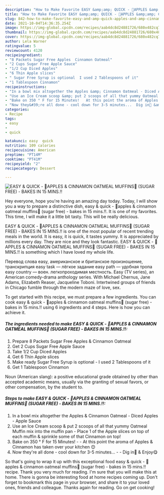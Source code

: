 ```yaml
---
description: "How to Make Favorite EASY &amp;amp; QUICK - 🍎APPLES &amp;amp; CINNAMON OATMEAL MUFFINS🍎 (SUGAR FREE) - BAKES IN 15 MINS.!!"
title: "How to Make Favorite EASY &amp;amp; QUICK - 🍎APPLES &amp;amp; CINNAMON OATMEAL MUFFINS🍎 (SUGAR FREE) - BAKES IN 15 MINS.!!"
slug: 842-how-to-make-favorite-easy-and-amp-quick-apples-and-amp-cinnamon-oatmeal-muffins-sugar-free-bakes-in-15-mins
date: 2021-10-04T14:36:35.254Z
image: https://img-global.cpcdn.com/recipes/aab4dc8d24881726/680x482cq70/easy-quick-apples-cinnamon-oatmeal-muffins-sugar-free-bakes-in-15-mins-recipe-main-photo.jpg
thumbnail: https://img-global.cpcdn.com/recipes/aab4dc8d24881726/680x482cq70/easy-quick-apples-cinnamon-oatmeal-muffins-sugar-free-bakes-in-15-mins-recipe-main-photo.jpg
cover: https://img-global.cpcdn.com/recipes/aab4dc8d24881726/680x482cq70/easy-quick-apples-cinnamon-oatmeal-muffins-sugar-free-bakes-in-15-mins-recipe-main-photo.jpg
author: Lela Warner
ratingvalue: 5
reviewcount: 4120
recipeingredient:
- "8 Packets Sugar Free Apples  Cinnamon Oatmeal"
- "2 Cups Sugar Free Apple Sauce"
- "1/2 Cup Diced Apples"
- "6 Thin Apple slices"
- " Sugar Free Syrup is optional  I used 2 Tablespoons of it"
- "1 Tablespoon Cinnamon"
recipeinstructions:
- "In a bowl mix altogether the Apples &amp; Cinnamon Oatmeal - Diced Apples - Apple Sauce"
- "Use an Ice Cream scoop &amp; put 2 scoops of all that yummy Oatmeal Muffin mix into the muffin pan - Place 1 of the Apple slices on top of each muffin &amp; sprinkle some of that Cinnamon on top!"
- "Bake on 350 ° F for 15 Minutes!   At this point the aroma of Apples &amp; Cinnamon has taken over your kitchen 😊"
- "Now they&#39;re all done - cool down for 3-5 minutes...  Dig in🍴 &amp; Enjoy😋"
categories:
- Recipe
tags:
- easy
- 
- quick

katakunci: easy  quick 
nutrition: 109 calories
recipecuisine: American
preptime: "PT14M"
cooktime: "PT41M"
recipeyield: "2"
recipecategory: Dessert

---
```



![EASY &amp; QUICK - 🍎APPLES &amp; CINNAMON OATMEAL MUFFINS🍎 (SUGAR FREE) - BAKES IN 15 MINS.!!](https://img-global.cpcdn.com/recipes/aab4dc8d24881726/680x482cq70/easy-quick-apples-cinnamon-oatmeal-muffins-sugar-free-bakes-in-15-mins-recipe-main-photo.jpg)

Hey everyone, hope you're having an amazing day today. Today, I will show you a way to prepare a distinctive dish, easy &amp; quick - 🍎apples &amp; cinnamon oatmeal muffins🍎 (sugar free) - bakes in 15 mins.!!. It is one of my favorites. This time, I will make it a little bit tasty. This will be really delicious.

EASY &amp; QUICK - 🍎APPLES &amp; CINNAMON OATMEAL MUFFINS🍎 (SUGAR FREE) - BAKES IN 15 MINS.!! is one of the most popular of recent trending meals in the world. It is easy, it is quick, it tastes yummy. It is appreciated by millions every day. They are nice and they look fantastic. EASY &amp; QUICK - 🍎APPLES &amp; CINNAMON OATMEAL MUFFINS🍎 (SUGAR FREE) - BAKES IN 15 MINS.!! is something which I have loved my whole life.

Перевод слова easy, американское и британское произношение, транскрипция easy task — лёгкое задание easy path — удобная тропа easy country — воен. легкопроходимая местность. Easy (TV series), an American comedy-drama anthology series. With Michael Chernus, Jane Adams, Elizabeth Reaser, Jacqueline Toboni. Intertwined groups of friends in Chicago fumble through the modern maze of love, sex.


To get started with this recipe, we must prepare a few ingredients. You can cook easy &amp; quick - 🍎apples &amp; cinnamon oatmeal muffins🍎 (sugar free) - bakes in 15 mins.!! using 6 ingredients and 4 steps. Here is how you can achieve it.

<!--inarticleads1-->

##### The ingredients needed to make EASY &amp; QUICK - 🍎APPLES &amp; CINNAMON OATMEAL MUFFINS🍎 (SUGAR FREE) - BAKES IN 15 MINS.!!:

1. Prepare 8 Packets Sugar Free Apples &amp; Cinnamon Oatmeal
1. Get 2 Cups Sugar Free Apple Sauce
1. Take 1/2 Cup Diced Apples
1. Get 6 Thin Apple slices
1. Make ready  Sugar Free Syrup is optional - I used 2 Tablespoons of it
1. Get 1 Tablespoon Cinnamon


Noun (American slang): a positive educational grade obtained by other than accepted academic means, usually via the granting of sexual favors, or other compensation, by the student to. 

<!--inarticleads2-->

##### Steps to make EASY &amp; QUICK - 🍎APPLES &amp; CINNAMON OATMEAL MUFFINS🍎 (SUGAR FREE) - BAKES IN 15 MINS.!!:

1. In a bowl mix altogether the Apples &amp; Cinnamon Oatmeal - Diced Apples - Apple Sauce
1. Use an Ice Cream scoop &amp; put 2 scoops of all that yummy Oatmeal Muffin mix into the muffin pan - Place 1 of the Apple slices on top of each muffin &amp; sprinkle some of that Cinnamon on top!
1. Bake on 350 ° F for 15 Minutes!  -  - At this point the aroma of Apples &amp; Cinnamon has taken over your kitchen 😊
1. Now they&#39;re all done - cool down for 3-5 minutes... -  - Dig in🍴 &amp; Enjoy😋




So that's going to wrap it up with this exceptional food easy &amp; quick - 🍎apples &amp; cinnamon oatmeal muffins🍎 (sugar free) - bakes in 15 mins.!! recipe. Thank you very much for reading. I'm sure that you will make this at home. There is gonna be interesting food at home recipes coming up. Don't forget to bookmark this page in your browser, and share it to your loved ones, friends and colleague. Thanks again for reading. Go on get cooking!
